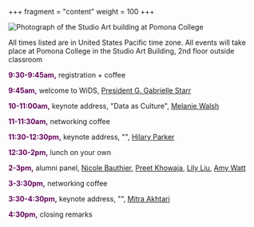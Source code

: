 +++
fragment = "content"
weight = 100
+++

<img src = "../../../images/studio_art.jpg" alt = "Photograph of the Studio Art building at Pomona College">

<br>

All times listed are in United States Pacific time zone. All events will take place at Pomona College in the Studio Art Building, 2nd floor outside classroom

<font color = "#620059"><b>9:30-9:45am,</b></font> registration + coffee 

<font color = "#620059"><b>9:45am,</b></font> welcome to WiDS, [President G. Gabrielle Starr](https://www.pomona.edu/administration/president)

<font color = "#620059"><b>10-11:00am,</b></font> keynote address, "Data as Culture", [Melanie Walsh](melaniewalsh.org)

<font color = "#620059"><b>11-11:30am,</b></font> networking coffee

<font color = "#620059"><b>11:30-12:30pm,</b></font> keynote address, "", [Hilary Parker](https://hilaryparker.com/)

<font color = "#620059"><b>12:30-2pm,</b></font> lunch on your own

<font color = "#620059"><b>2-3pm,</b></font> alumni panel, [Nicole Bauthier](https://www.linkedin.com/in/nicole-bauthier-586b9335/), [Preet Khowaja](https://www.linkedin.com/in/preet-khowaja/), [Lily Liu](https://www.linkedin.com/in/xuanchiliu/), [Amy Watt](https://www.linkedin.com/in/amywatt97/)	

<font color = "#620059"><b>3-3:30pm,</b></font> networking coffee		

<font color = "#620059"><b>3:30-4:30pm,</b></font> keynote address, "", [Mitra Akhtari](https://scholar.harvard.edu/makhtari)

<font color = "#620059"><b>4:30pm,</b></font> closing remarks
